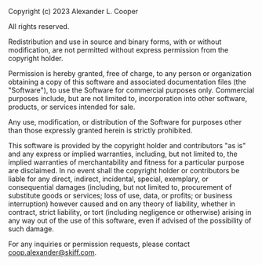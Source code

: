 Copyright (c) 2023 Alexander L. Cooper

All rights reserved.

Redistribution and use in source and binary forms, with or without modification, are not permitted without express permission from the copyright holder.

Permission is hereby granted, free of charge, to any person or organization obtaining a copy of this software and associated documentation files (the "Software"), to use the Software for commercial purposes only. Commercial purposes include, but are not limited to, incorporation into other software, products, or services intended for sale.

Any use, modification, or distribution of the Software for purposes other than those expressly granted herein is strictly prohibited.

This software is provided by the copyright holder and contributors "as is" and any express or implied warranties, including, but not limited to, the implied warranties of merchantability and fitness for a particular purpose are disclaimed. In no event shall the copyright holder or contributors be liable for any direct, indirect, incidental, special, exemplary, or consequential damages (including, but not limited to, procurement of substitute goods or services; loss of use, data, or profits; or business interruption) however caused and on any theory of liability, whether in contract, strict liability, or tort (including negligence or otherwise) arising in any way out of the use of this software, even if advised of the possibility of such damage.

For any inquiries or permission requests, please contact coop.alexander@skiff.com.
